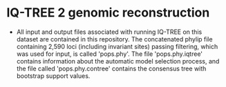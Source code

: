 # IQ-TREE 2 genomic reconstruction
* All input and output files associated with running IQ-TREE on this dataset are contained in this repository. The concatenated phylip file containing 2,590 loci (including invariant sites) passing filtering, which was used for input, is called 'pops.phy'. The file 'pops.phy.iqtree' contains information about the automatic model selection process, and the file called 'pops.phy.contree' contains the consensus tree with bootstrap support values.
